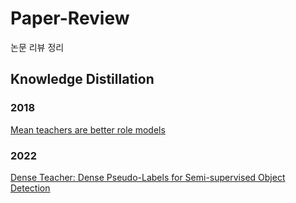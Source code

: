 # Paper-Review
논문 리뷰 정리

## Knowledge Distillation

### 2018
[Mean teachers are better role models](https://github.com/GeonHyeock/Paper-Review/tree/main/Mean%20teachers%20are%20better%20role%20models)

### 2022

[Dense Teacher: Dense Pseudo-Labels for Semi-supervised Object Detection](https://github.com/GeonHyeock/Paper-Review/tree/main/Dense%20Teacher:%20Dense%20Pseudo-Labels%20for%20Semi-supervised%20Object%20Detection)
